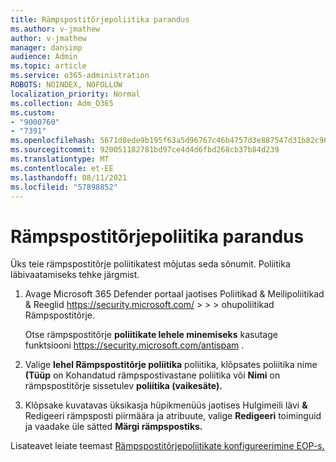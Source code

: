 ```yaml
---
title: Rämpspostitõrjepoliitika parandus
ms.author: v-jmathew
author: v-jmathew
manager: dansimp
audience: Admin
ms.topic: article
ms.service: o365-administration
ROBOTS: NOINDEX, NOFOLLOW
localization_priority: Normal
ms.collection: Adm_O365
ms.custom:
- "9000760"
- "7391"
ms.openlocfilehash: 5671d8ede9b195f63a5d96767c46b4757d3e887547d31b82c969c36dc974f753
ms.sourcegitcommit: 920051182781bd97ce4d4d6fbd268cb37b84d239
ms.translationtype: MT
ms.contentlocale: et-EE
ms.lasthandoff: 08/11/2021
ms.locfileid: "57898852"
---
```

# <a name="fix-anti-spam-policy"></a>Rämpspostitõrjepoliitika parandus

Üks teie rämpspostitõrje poliitikatest mõjutas seda sõnumit. Poliitika läbivaatamiseks tehke järgmist.

1. Avage Microsoft 365 Defender portaal jaotises Poliitikad & Meilipoliitikad & Reeglid <https://security.microsoft.com/>  \>  \>  \>  ohupoliitikad Rämpspostitõrje. 

   Otse rämpspostitõrje **poliitikate lehele minemiseks** kasutage funktsiooni <https://security.microsoft.com/antispam> .

2. Valige **lehel Rämpspostitõrje poliitika** poliitika, klõpsates poliitika nime **(Tüüp** on  Kohandatud rämpspostivastane poliitika või **Nimi** on rämpspostitõrje sissetulev **poliitika (vaikesäte).**

3. Klõpsake kuvatavas üksikasja hüpikmenüüs jaotises Hulgimeili lävi **&** Redigeeri rämpsposti piirmäära ja atribuute, valige **Redigeeri** toiminguid ja vaadake üle sätted **Märgi rämpspostiks.** 

Lisateavet leiate teemast [Rämpspostitõrjepoliitikate konfigureerimine EOP-s.](https://docs.microsoft.com/microsoft-365/security/office-365-security/configure-your-spam-filter-policies)
